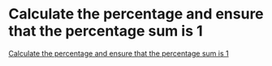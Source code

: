 # Calculate the percentage and ensure that the percentage sum is 1
[Calculate the percentage and ensure that the percentage sum is 1](https://aiwithcloud.com/2022/09/19/calculate_the_percentage_and_ensure_that_the_percentage_sum_is_1/)